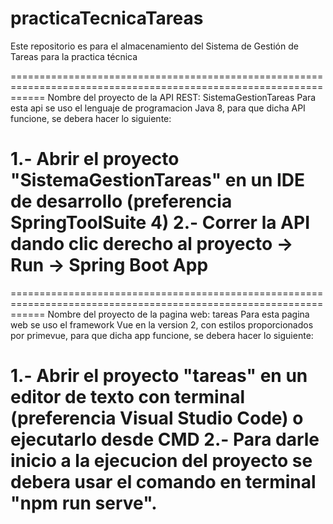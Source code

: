 # practicaTecnicaTareas
Este repositorio es para el almacenamiento del Sistema de Gestión de Tareas para la practica técnica 

==================================================================================================================
Nombre del proyecto de la API REST:  SistemaGestionTareas
Para esta api se uso el lenguaje de programacion Java 8, para que dicha API funcione, se debera hacer lo siguiente:

1.- Abrir el proyecto "SistemaGestionTareas" en un IDE de desarrollo (preferencia SpringToolSuite 4)
2.- Correr la API dando clic derecho al proyecto -> Run -> Spring Boot App
==================================================================================================================


==================================================================================================================
Nombre del proyecto de la pagina web:  tareas
Para esta pagina web se uso el framework Vue en la version 2, con estilos proporcionados por primevue, para que dicha app funcione, se debera hacer lo siguiente:

1.- Abrir el proyecto "tareas" en un editor de texto con terminal (preferencia Visual Studio Code) o ejecutarlo desde CMD 
2.- Para darle inicio a la ejecucion del proyecto se debera usar el comando en terminal "npm run serve".
==================================================================================================================
